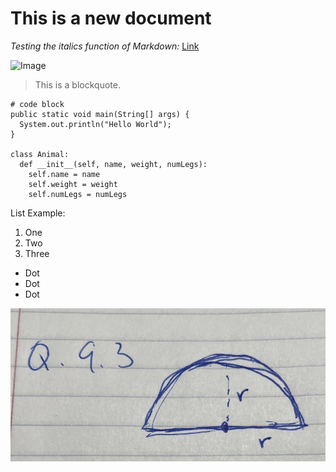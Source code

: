# **This is a new document**

*Testing the italics function of Markdown:*
[Link](https://www.google.com/)

![Image](https://cdn.pixabay.com/photo/2023/01/07/15/24/trees-7703491_1280.jpg)

> This is a blockquote. 

```
# code block
public static void main(String[] args) {
  System.out.println("Hello World");
}

class Animal:
  def __init__(self, name, weight, numLegs):
    self.name = name
    self.weight = weight
    self.numLegs = numLegs
```
List Example:
1. One
2. Two
3. Three
* Dot
* Dot
* Dot

![Image](/q9.3.png)

